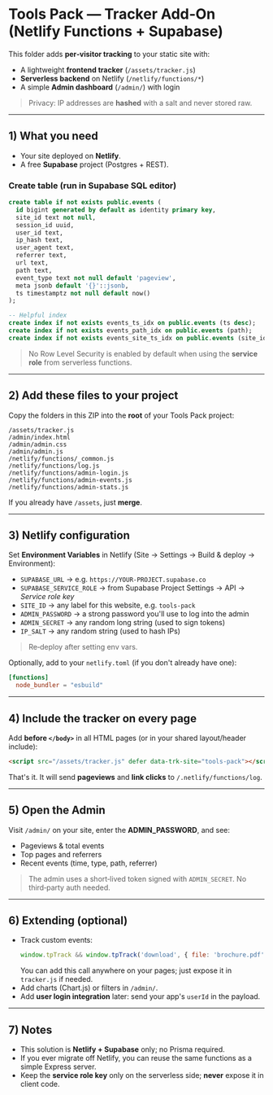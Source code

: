 
# Tools Pack — Tracker Add‑On (Netlify Functions + Supabase)

This folder adds **per‑visitor tracking** to your static site with:
- A lightweight **frontend tracker** (`/assets/tracker.js`)
- **Serverless backend** on Netlify (`/netlify/functions/*`)
- A simple **Admin dashboard** (`/admin/`) with login

> Privacy: IP addresses are **hashed** with a salt and never stored raw.

---

## 1) What you need
- Your site deployed on **Netlify**.
- A free **Supabase** project (Postgres + REST).

### Create table (run in Supabase SQL editor)
```sql
create table if not exists public.events (
  id bigint generated by default as identity primary key,
  site_id text not null,
  session_id uuid,
  user_id text,
  ip_hash text,
  user_agent text,
  referrer text,
  url text,
  path text,
  event_type text not null default 'pageview',
  meta jsonb default '{}'::jsonb,
  ts timestamptz not null default now()
);

-- Helpful index
create index if not exists events_ts_idx on public.events (ts desc);
create index if not exists events_path_idx on public.events (path);
create index if not exists events_site_ts_idx on public.events (site_id, ts desc);
```

> No Row Level Security is enabled by default when using the **service role** from serverless functions.

---

## 2) Add these files to your project
Copy the folders in this ZIP into the **root** of your Tools Pack project:
```
/assets/tracker.js
/admin/index.html
/admin/admin.css
/admin/admin.js
/netlify/functions/_common.js
/netlify/functions/log.js
/netlify/functions/admin-login.js
/netlify/functions/admin-events.js
/netlify/functions/admin-stats.js
```

If you already have `/assets`, just **merge**.

---

## 3) Netlify configuration
Set **Environment Variables** in Netlify (Site → Settings → Build & deploy → Environment):
- `SUPABASE_URL` → e.g. `https://YOUR-PROJECT.supabase.co`
- `SUPABASE_SERVICE_ROLE` → from Supabase Project Settings → API → *Service role key*
- `SITE_ID` → any label for this website, e.g. `tools-pack`
- `ADMIN_PASSWORD` → a strong password you'll use to log into the admin
- `ADMIN_SECRET` → any random long string (used to sign tokens)
- `IP_SALT` → any random string (used to hash IPs)

> Re‑deploy after setting env vars.

Optionally, add to your `netlify.toml` (if you don't already have one):
```toml
[functions]
  node_bundler = "esbuild"
```

---

## 4) Include the tracker on every page
Add **before `</body>`** in all HTML pages (or in your shared layout/header include):
```html
<script src="/assets/tracker.js" defer data-trk-site="tools-pack"></script>
```

That's it. It will send **pageviews** and **link clicks** to `/.netlify/functions/log`.

---

## 5) Open the Admin
Visit `/admin/` on your site, enter the **ADMIN_PASSWORD**, and see:
- Pageviews & total events
- Top pages and referrers
- Recent events (time, type, path, referrer)

> The admin uses a short‑lived token signed with `ADMIN_SECRET`. No third‑party auth needed.

---

## 6) Extending (optional)
- Track custom events:
  ```js
  window.tpTrack && window.tpTrack('download', { file: 'brochure.pdf' });
  ```
  You can add this call anywhere on your pages; just expose it in `tracker.js` if needed.
- Add charts (Chart.js) or filters in `/admin/`.
- Add **user login integration** later: send your app's `userId` in the payload.

---

## 7) Notes
- This solution is **Netlify + Supabase** only; no Prisma required.
- If you ever migrate off Netlify, you can reuse the same functions as a simple Express server.
- Keep the **service role key** only on the serverless side; **never** expose it in client code.
